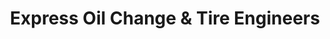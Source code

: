 ---
title: "Express Oil Change & Tire Engineers"
url: /muscle-shoals/express-oil-change-and-tire-engineers/
shop: tyres
---